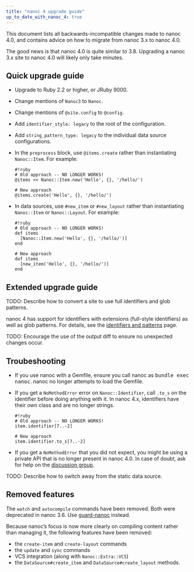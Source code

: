 ```yaml
---
title: "nanoc 4 upgrade guide"
up_to_date_with_nanoc_4: true
---
```


This document lists all backwards-incompatible changes made to nanoc 4.0, and contains advice on how to migrate from nanoc 3.x to nanoc 4.0.

The good news is that nanoc 4.0 is quite similar to 3.8. Upgrading a nanoc 3.x site to nanoc 4.0 will likely only take minutes.

## Quick upgrade guide

* Upgrade to Ruby 2.2 or higher, or JRuby 9000.

* Change mentions of `Nanoc3` to `Nanoc`.

* Change mentions of `@site.config` to `@config`.

* Add `identifier_style: legacy` to the root of the configuration.

* Add `string_pattern_type: legacy` to the individual data source configurations.

* In the `preprocess` block, use `@items.create` rather than instantiating `Nanoc::Item`. For example:

      #!ruby
      # Old approach -- NO LONGER WORKS!
      @items << Nanoc::Item.new('Hello', {}, '/hello/')

      # New approach
      @items.create('Hello', {}, '/hello/')

* In data sources, use `#new_item` or `#new_layout` rather than instantiating `Nanoc::Item` or `Nanoc::Layout`. For example:

      #!ruby
      # Old approach -- NO LONGER WORKS!
      def items
        [Nanoc::Item.new('Hello', {}, '/hello/')]
      end

      # New approach
      def items
        [new_item('Hello', {}, '/hello/')]
      end

## Extended upgrade guide

TODO: Describe how to convert a site to use full identifiers and glob patterns.

nanoc 4 has support for identifiers with extensions (full-style identifiers) as well as glob patterns. For details, see the [identifiers and patterns](/docs/reference/identifiers-and-patterns/) page.

TODO: Encourage the use of the output diff to ensure no unexpected changes occur.

## Troubeshooting

* If you use nanoc with a Gemfile, ensure you call nanoc as <kbd>bundle exec nanoc</kbd>. nanoc no longer attempts to load the Gemfile.

* If you get a `NoMethodError` error on `Nanoc::Identifier`, call `.to_s` on the identifier before doing anything with it. In nanoc 4.x, identifiers have their own class and are no longer strings.

      #!ruby
      # Old approach -- NO LONGER WORKS!
      item.identifier[7..-2]

      # New approach
      item.identifier.to_s[7..-2]

* If you get a `NoMethodError` that you did not expect, you might be using a private API that is no longer present in nanoc 4.0. In case of doubt, ask for help on the [discussion group](http://nanoc.ws/community/#discussion-groups).

TODO: Describe how to switch away from the static data source.

## Removed features

The `watch` and `autocompile` commands have been removed. Both were deprecated in nanoc 3.6. Use [guard-nanoc](https://github.com/guard/guard-nanoc) instead.

Because nanoc’s focus is now more clearly on compiling content rather than managing it, the following features have been removed:

- the `create-item` and `create-layout` commands
- the `update` and `sync` commands
- VCS integration (along with `Nanoc::Extra::VCS`)
- the `DataSource#create_item` and `DataSource#create_layout` methods.
